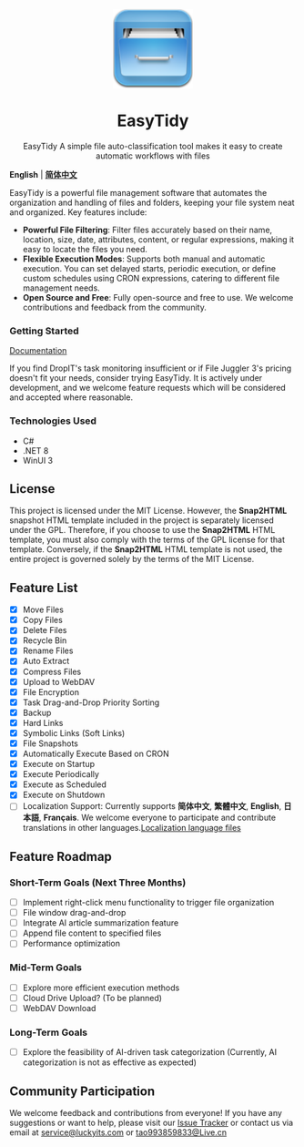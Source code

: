 <p align="center">
<a href="https://github.com/SaboZhang/EasyTidy" target="_blank">
<img align="center" alt="EasyTidy" width="140" src="src/EasyTidy/Assets/icon.png" />
</a>
</p>
<p align="center">
<a href="https://github.com/SaboZhang/EasyTidy/blob/main/LICENSE" target="_self"></a>
<h1 align="center">EasyTidy</h1>
<p align="center">EasyTidy A simple file auto-classification tool makes it easy to create automatic workflows with files
</p>

**English** | [**简体中文**](./README.md)

EasyTidy is a powerful file management software that automates the organization and handling of files and folders, keeping your file system neat and organized. Key features include:

- **Powerful File Filtering**: Filter files accurately based on their name, location, size, date, attributes, content, or regular expressions, making it easy to locate the files you need.
- **Flexible Execution Modes**: Supports both manual and automatic execution. You can set delayed starts, periodic execution, or define custom schedules using CRON expressions, catering to different file management needs.
- **Open Source and Free**: Fully open-source and free to use. We welcome contributions and feedback from the community.

### Getting Started

[Documentation](https://easytidy.luckyits.com)

If you find DropIT's task monitoring insufficient or if File Juggler 3's pricing doesn't fit your needs, consider trying EasyTidy. It is actively under development, and we welcome feature requests which will be considered and accepted where reasonable.

### Technologies Used

- C#
- .NET 8
- WinUI 3

## License

This project is licensed under the MIT License. However, the **Snap2HTML** snapshot HTML template included in the project is separately licensed under the GPL. Therefore, if you choose to use the **Snap2HTML** HTML template, you must also comply with the terms of the GPL license for that template. Conversely, if the **Snap2HTML** HTML template is not used, the entire project is governed solely by the terms of the MIT License.

## Feature List

- [x] Move Files
- [x] Copy Files
- [x] Delete Files
- [x] Recycle Bin
- [x] Rename Files
- [x] Auto Extract
- [x] Compress Files
- [x] Upload to WebDAV
- [x] File Encryption
- [x] Task Drag-and-Drop Priority Sorting
- [x] Backup
- [x] Hard Links
- [x] Symbolic Links (Soft Links)
- [x] File Snapshots
- [x] Automatically Execute Based on CRON
- [x] Execute on Startup
- [x] Execute Periodically
- [x] Execute as Scheduled
- [x] Execute on Shutdown
- [ ] Localization Support: Currently supports **简体中文**, **繁體中文**, **English**, **日本語**, **Français**. We welcome everyone to participate and contribute translations in other languages.[Localization language files](https://github.com/SaboZhang/EasyTidy/tree/main/src/EasyTidy/MultilingualResources)

## Feature Roadmap

### Short-Term Goals (Next Three Months)

- [ ] Implement right-click menu functionality to trigger file organization
- [ ] File window drag-and-drop
- [ ] Integrate AI article summarization feature
- [ ] Append file content to specified files
- [ ] Performance optimization

### Mid-Term Goals

- [ ] Explore more efficient execution methods
- [ ] Cloud Drive Upload? (To be planned)
- [ ] WebDAV Download

### Long-Term Goals

- [ ] Explore the feasibility of AI-driven task categorization (Currently, AI categorization is not as effective as expected)

## Community Participation

We welcome feedback and contributions from everyone! If you have any suggestions or want to help, please visit our [Issue Tracker](https://github.com/SaboZhang/EasyTidy/issues) or contact us via email at <service@luckyits.com> or <tao993859833@Live.cn>
